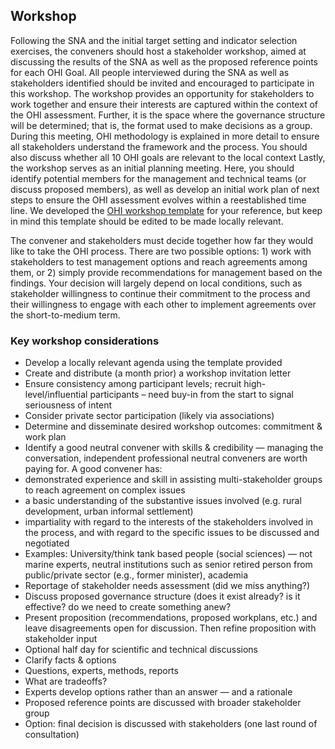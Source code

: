 ## Workshop

Following the SNA and the initial target setting and indicator selection exercises, the conveners should host a stakeholder workshop, aimed at discussing the results of the SNA as well as the proposed reference points for each OHI Goal. All people interviewed during the SNA as well as stakeholders identified should be invited and encouraged to participate in this workshop. The workshop provides an opportunity for stakeholders to work together and ensure their interests are captured within the context of the OHI assessment. Further, it is the space where the governance structure will be determined; that is, the format used to make decisions as a group. During this meeting, OHI methodology is explained in more detail to ensure all stakeholders understand the framework and the process. You should also discuss whether all 10 OHI goals are relevant to the local context Lastly, the workshop serves as an initial planning meeting. Here, you should identify potential members for the management and technical teams (or discuss proposed members), as well as develop an initial work plan of next steps to ensure the OHI assessment evolves within a reestablished time line. We developed the [OHI workshop template](https://drive.google.com/file/d/0BzrZTod-pGCWN01LRm4tamU2V3c/view)  for your reference, but keep in mind this template should be edited to be made locally relevant.

The convener and stakeholders must decide together how far they would like to take the OHI process. There are two possible options: 1) work with stakeholders to test management options and reach agreements among them, or 2) simply provide recommendations for management based on the findings. Your decision will largely depend on local conditions, such as stakeholder willingness to continue their commitment to the process and their willingness to engage with each other to implement agreements over the short-to-medium term.

### Key workshop considerations
- Develop a locally relevant agenda using the template provided
- Create and distribute (a month prior) a workshop invitation letter
 - Ensure consistency among participant levels; recruit high-level/influential participants – need buy-in from the start to signal seriousness of intent
  - Consider private sector participation (likely via associations)
- Determine and disseminate desired workshop outcomes: commitment & work plan
- Identify a good neutral convener with skills & credibility — managing the conversation, independent professional neutral conveners are worth paying for. A good convener has:
 - demonstrated experience and skill in assisting multi-stakeholder groups to reach agreement on complex issues
 - a basic understanding of the substantive issues involved (e.g. rural development, urban informal settlement)
 - impartiality with regard to the interests of the stakeholders involved in the process, and with regard to the specific issues to be discussed and negotiated
 - Examples:  University/think tank based people (social sciences) — not marine experts, neutral institutions such as senior retired person from public/private sector (e.g., former minister), academia
- Reportage of stakeholder needs assessment (did we miss anything?)
- Discuss proposed governance structure (does it exist already? is it effective? do we need to create something anew?
- Present proposition (recommendations, proposed workplans, etc.) and leave disagreements open for discussion. Then refine proposition with stakeholder input
- Optional half day for scientific and technical discussions
- Clarify facts & options
- Questions, experts, methods, reports
- What are tradeoffs?
- Experts develop options rather than an answer — and a rationale
- Proposed reference points are discussed with broader stakeholder group
- Option: final decision is discussed with stakeholders (one last round of consultation)
